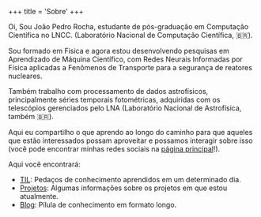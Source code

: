 +++
title = 'Sobre'
+++

Oi, Sou João Pedro Rocha, estudante de pós-graduação em Computação Científica
no LNCC. (Laboratório Nacional de Computação Científica, :brazil:). 


Sou formado em Física e agora estou desenvolvendo pesquisas em Aprendizado de
Máquina Científico, com Redes Neurais Informadas por Física aplicadas a
Fenômenos de Transporte para a segurança de reatores nucleares. 

Também trabalho com processamento de dados astrofísicos, principalmente séries
temporais fotométricas, adquiridas com os telescópios gerenciados pelo LNA
(Laboratório Nacional de Astrofísica, também :brazil:).


Aqui eu compartilho o que aprendo ao longo do caminho para que aqueles que
estão interessados possam aproveitar e possamos interagir sobre isso (você pode
encontrar minhas redes sociais na [página principal](/)!). 


Aqui você encontrará:


- [TIL](/til/): Pedaços de conhecimento aprendidos em um determinado dia.
- [Projetos](/project/): Algumas informações sobre os projetos em que estou atualmente.
- [Blog](/posts/): Pílula de conhecimento em formato longo.

